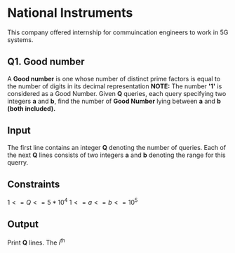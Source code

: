 # National Instruments
This company offered internship for commuincation engineers to work in 5G systems.

## Q1. Good number
A  **Good number** is one whose number of distinct prime factors is equal to the number of digits in its decimal representation
**NOTE:** The number **'1'** is considered as a Good Number.
Given **Q** queries, each query specifying two integers **a** and **b**, find the number of **Good Number** lying between **a** and **b** **(both included).**

## Input
The first line contains an integer **Q** denoting the number of queries.
Each of the next **Q** lines consists of two integers **a** and **b** denoting the range for this querry.

## Constraints
$1 <= Q <= 5*10^4$
$1<=a<=b<=10^5$

## Output
Print **Q** lines. The $i^{th}$
